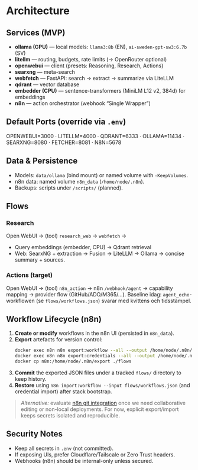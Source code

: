 # Architecture

## Services (MVP)
- **ollama (GPU)** — local models: `llama3:8b` (EN), `ai-sweden-gpt-sw3:6.7b` (SV)
- **litellm** — routing, budgets, rate limits (→ OpenRouter optional)
- **openwebui** — client (presets: Reasoning, Research, Actions)
- **searxng** — meta-search
- **webfetch** — FastAPI: search → extract → summarize via LiteLLM
- **qdrant** — vector database
- **embedder (CPU)** — sentence-transformers (MiniLM L12 v2, 384d) for embeddings
- **n8n** — action orchestrator (webhook “Single Wrapper”)

## Default Ports (override via `.env`)
OPENWEBUI=3000 · LITELLM=4000 · QDRANT=6333 · OLLAMA=11434 · SEARXNG=8080 · FETCHER=8081 · N8N=5678

## Data & Persistence
- Models: `data/ollama` (bind mount) or named volume with `-KeepVolumes`.
- n8n data: named volume `n8n_data` (`/home/node/.n8n`).
- Backups: scripts under `/scripts/` (planned).

## Flows

### Research
Open WebUI → (tool) `research_web` → `webfetch` →
  - Query embeddings (embedder, CPU) → Qdrant retrieval
  - Web: SearxNG + extraction
→ Fusion → LiteLLM → Ollama → concise summary + sources.

### Actions (target)
Open WebUI → (tool) `n8n_action` → n8n `/webhook/agent` → capability mapping → provider flow (GitHub/ADO/M365/…).
Baseline idag: `agent_echo`-workflowen (se `flows/workflows.json`) svarar med kvittens och tidsstämpel.

## Workflow Lifecycle (n8n)
1. **Create or modify** workflows in the n8n UI (persisted in `n8n_data`).
2. **Export** artefacts for version control:
   ```bash
   docker exec n8n n8n export:workflow --all --output /home/node/.n8n/export/workflows.json
   docker exec n8n n8n export:credentials --all --output /home/node/.n8n/export/credentials.json
   docker cp n8n:/home/node/.n8n/export ./flows
   ```
3. **Commit** the exported JSON files under a tracked `flows/` directory to keep history.
4. **Restore** using `n8n import:workflow --input flows/workflows.json` (and credential import) after stack bootstrap.

> _Alternative:_ evaluate [n8n git integration](https://docs.n8n.io/hosting/git-integration/) once we need collaborative editing or non-local deployments. For now, explicit export/import keeps secrets isolated and reproducible.

## Security Notes
- Keep all secrets in `.env` (not committed).
- If exposing UIs, prefer Cloudflare/Tailscale or Zero Trust headers.
- Webhooks (n8n) should be internal-only unless secured.
